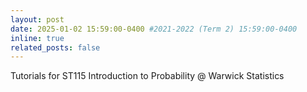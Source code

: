 ```yaml
---
layout: post
date: 2025-01-02 15:59:00-0400 #2021-2022 (Term 2) 15:59:00-0400
inline: true
related_posts: false
---
```


Tutorials for ST115 Introduction to Probability @ Warwick Statistics